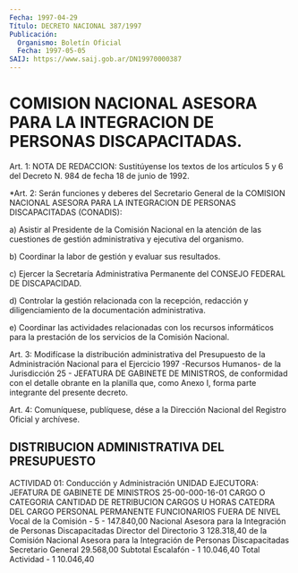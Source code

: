 ```yaml
---
Fecha: 1997-04-29
Título: DECRETO NACIONAL 387/1997
Publicación:
  Organismo: Boletín Oficial
  Fecha: 1997-05-05
SAIJ: https://www.saij.gob.ar/DN19970000387
---
```

# COMISION NACIONAL ASESORA PARA LA INTEGRACION DE  PERSONAS DISCAPACITADAS.

<a id="1"></a>
Art. 1: NOTA DE REDACCION: Sustitúyense los textos de los artículos 5 y 6  del Decreto N. 984  de  fecha  18  de  junio de 1992.

<a id="2"></a>
*Art. 2: Serán funciones y deberes del Secretario  General de la COMISION NACIONAL ASESORA PARA LA INTEGRACION DE PERSONAS  DISCAPACITADAS  (CONADIS):

a) Asistir al Presidente de la Comisión Nacional en la atención  de las  cuestiones de gestión administrativa y ejecutiva del organismo.

b)  Coordinar   la  labor  de  gestión  y  evaluar  sus  resultados.

c)  Ejercer la Secretaría  Administrativa  Permanente  del  CONSEJO FEDERAL DE DISCAPACIDAD.

d) Controlar  la  gestión relacionada con la recepción, redacción y diligenciamiento de la documentación administrativa.

e)  Coordinar  las  actividades    relacionadas  con  los  recursos informáticos para la prestación de los  servicios  de  la  Comisión Nacional.

<a id="3"></a>
Art.  3: Modifícase la distribución administrativa del Presupuesto de la Administración  Nacional  para  el  Ejercicio  1997 -Recursos Humanos- de la Jurisdicción 25 - JEFATURA DE GABINETE DE MINISTROS, de  conformidad  con  el  detalle obrante en la planilla que,  como Anexo I, forma parte integrante del presente decreto.

<a id="4"></a>
Art. 4: Comuníquese, publíquese, dése a la Dirección Nacional  del Registro  Oficial  y  archívese.

## DISTRIBUCION ADMINISTRATIVA DEL PRESUPUESTO

<a id="1"></a>
ACTIVIDAD 01: Conducción y Administración  UNIDAD EJECUTORA: JEFATURA DE GABINETE DE MINISTROS  25-00-000-16-01  CARGO O CATEGORIA             CANTIDAD DE             RETRIBUCION                          CARGOS U HORAS CATEDRA       DEL CARGO PERSONAL PERMANENTE  FUNCIONARIOS FUERA DE NIVEL Vocal  de  la  Comisión        -  5                   - 147.840,00  Nacional Asesora para la  Integración de Personas Discapacitadas  Director  del  Directorio         3                     128.318,40  de la Comisión  Nacional  Asesora para la Integración de  Personas Discapacitadas   Secretario General                                        29.568,00   Subtotal Escalafón              - 1                       10.046,40   Total Actividad                 - 1                       10.046,40